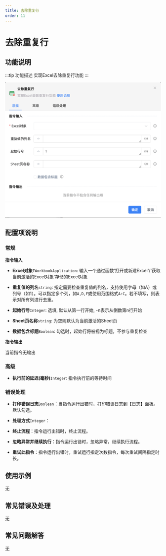 ```yaml
---
title: 去除重复行
order: 11
---
```


# 去除重复行

## 功能说明

:::tip 功能描述
实现Excel去除重复行功能
:::

![去除重复行](../../../../assets/去除重复行_command.png)

## 配置项说明

### 常规

**指令输入**

- **Excel对象**`TWorkbookApplication`: 输入一个通过函数'打开或新建Excel'/'获取当前激活的Excel对象'存储的Excel对象

- **重复值的列名**`string`: 指定需要检查重复值的列名，支持使用字母（如A）或列号（如1）。可以指定多个列，如`A,D,F`或使用范围格式`A:C`。若不填写，则表示对所有列进行去重。

- **起始行号**`Integer`: 选填, 默认从第一行开始, -n表示从倒数第n行开始

- **Sheet页名称**`string`: 为空则默认为当前激活的Sheet页

- **数据包含标题**`Boolean`: 勾选时，起始行将被视为标题，不参与重复检查


**指令输出**

当前指令无输出

### 高级

- **执行前的延迟(毫秒)**`Integer`: 指令执行前的等待时间

### 错误处理

- **打印错误日志**`Boolean`：当指令运行出错时，打印错误日志到【日志】面板。默认勾选。

- **处理方式**`Integer`：

 - **终止流程**：指令运行出错时，终止流程。

 - **忽略异常并继续执行**：指令运行出错时，忽略异常，继续执行流程。

 - **重试此指令**：指令运行出错时，重试运行指定次数指令，每次重试间隔指定时长。

## 使用示例
无

## 常见错误及处理

无

## 常见问题解答

无

